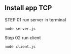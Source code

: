 ## Install app TCP

STEP 01
run server in terminal
    
    node server.js

Step 02
run client
    
    node client.js
